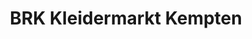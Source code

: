 ---
title: "BRK Kleidermarkt Kempten"
url: /kempten-allgaeu/brk-kleidermarkt-kempten/
shop: Gebrauchtwaren
---